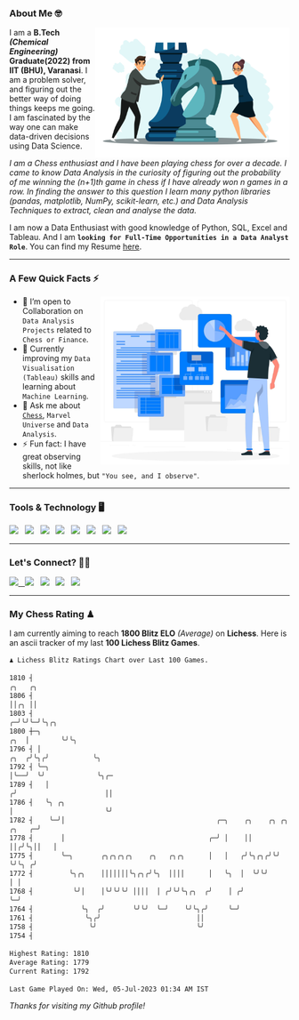 ### About Me 🤓
<img align="right" alt="Coding" width="350" src="https://github.com/Laxman-Lakhan/Laxman-Lakhan/blob/master/Assets/Chess_Vector.jpg">   

I am a **B.Tech** _**(Chemical Engineering)**_ **Graduate(2022) from IIT (BHU), Varanasi**. I am a problem solver, and figuring out the better way of doing things keeps me going. I am fascinated by the way one can make data-driven decisions using Data Science. 

_I am a Chess enthusiast and I have been playing chess for over a decade. I came to know Data Analysis in the curiosity of figuring out the probability of me winning the (n+1)th game in chess if I have already won n games in a row. In finding the answer to this question I learn many python libraries (pandas, matplotlib, NumPy, scikit-learn, etc.) and Data Analysis Techniques to extract, clean and analyse the data._

I am now a Data Enthusiast with good knowledge of Python, SQL, Excel and Tableau. And I am **`looking for Full-Time Opportunities in a Data Analyst Role`**. You can find my Resume
 [here](https://drive.google.com/file/d/1UIOoogRLj5eGQFQBkuvMmTISZVdl2Ok7/view?usp=sharing).


---

### A Few Quick Facts ⚡️
<img align="right" alt="Coding" width="340" src="https://github.com/Laxman-Lakhan/Laxman-Lakhan/blob/master/Assets/Data_Vector.jpg">   

- 🤝 I’m open to Collaboration on `Data Analysis Projects` related to `Chess or Finance`.
- 📖 Currently improving my `Data Visualisation (Tableau)` skills and learning about `Machine Learning`.
- 💬 Ask me about [`Chess`](https://lichess.org/@/YourKingIsInDanger), `Marvel Universe` and `Data Analysis`.
- ⚡️ Fun fact: I have great observing skills, not like sherlock holmes, but `"You see, and I observe"`.

---
### Tools & Technology 🖥

<img src="https://img.shields.io/badge/Python-white?logo=Python&logoColor=ColorName&style=ShieldStyle" /> &nbsp;
<img src="https://img.shields.io/badge/MySQL-white?logo=MySQL&logoColor=ColorName&style=ShieldStyle" /> &nbsp;
<img src="https://img.shields.io/badge/Tableau-white?logo=Tableau&logoColor=ColorName&style=ShieldStyle" /> &nbsp;
<img src="https://img.shields.io/badge/Excel-white?logo=Microsoft+Excel&logoColor=196F3D&style=ShieldStyle" /> &nbsp;
<img src="https://img.shields.io/badge/Jupyter-white?logo=Jupyter&logoColor=ColorName&style=ShieldStyle" /> &nbsp;
<img src="https://img.shields.io/badge/pandas-white?logo=Pandas&logoColor=000080&style=ShieldStyle" /> &nbsp;
<img src="https://img.shields.io/badge/numpy-white?logo=Numpy&logoColor=85C1E9&style=ShieldStyle" /> &nbsp;
<img src="https://img.shields.io/badge/scikit learn-white?logo=Scikit+Learn&logoColor=ColorName&style=ShieldStyle" /> &nbsp;



---

### Let's Connect? 🫳🏻

<a href="mailto:laxmansingh.lakhan@gmail.com"> <img src="https://img.icons8.com/fluent/48/000000/gmail.png" width="3.5%"/> &nbsp;
[<img src="https://img.icons8.com/color/48/000000/linkedin.png" width="3.5%"/>](https://www.linkedin.com/in/laxman-lakhan/)  &nbsp;
[<img src="https://img.icons8.com/fluent/48/000000/facebook-new.png" width="3.5%"/>](https://www.facebook.com/s.laxmanlakhan/)  &nbsp;
[<img src="https://img.icons8.com/fluent/48/000000/instagram-new.png" width="3.5%"/>](https://www.instagram.com/laxman.lakhan/)  &nbsp;
[<img src="https://img.icons8.com/color/48/000000/twitter.png" width="3.5%"/>](https://twitter.com/laxman__lakhan)  &nbsp;

 ---
  
### My Chess Rating ♟
  
I am currently aiming to reach **1800 Blitz ELO** *(Average)* on **Lichess**. Here is an ascii tracker of my last **100 Lichess Blitz Games**.

  ```
  ♟︎ 𝙻𝚒𝚌𝚑𝚎𝚜𝚜 𝙱𝚕𝚒𝚝𝚣 𝚁𝚊𝚝𝚒𝚗𝚐𝚜 𝙲𝚑𝚊𝚛𝚝 𝚘𝚟𝚎𝚛 𝙻𝚊𝚜𝚝 𝟷00 𝙶𝚊𝚖𝚎𝚜.
  
1810 ┤                                                                                    ╭╮   ╭╮
1806 ┤                                                                                    ││╭╮ ││
1803 ┤                                                                                  ╭─╯╰╯╰─╯╰╮╭╮
1800 ┼─╮                                                                            ╭╮  │        ╰╯╰╮
1796 ┤ │                                                                       ╭╮  ╭╯╰╮╭╯           ╰╮
1792 ┤ ╰─╮                                                                     │╰──╯  ╰╯             ╰╮╭─
1789 ┤   │                                                                    ╭╯                      ││
1786 ┤   ╰╮ ╭╮                                                                │                       ╰╯
1782 ┤    ╰─╯│                                      ╭─╮    ╭╮    ╭╮ ╭╮ ╭╮   ╭─╯
1778 ┤       │                                    ╭─╯ │    ││    ││╭╯╰╮││   │
1775 ┤       ╰─╮       ╭╮╭╮╭╮╭╮    ╭╮   ╭╮╭╮      │   │   ╭╯╰╮╭╮╭╯╰╯  ╰╯╰╮ ╭╯
1772 ┤         ╰╮╭╮    │││││││╰╮╭╮╭╯╰╮  ││││      │   ╰╮  │  ╰╯╰╯        │ │
1768 ┤          ╰╯│    │╰╯╰╯╰╯ ││││  │ ╭╯╰╯╰╮╭╮  ╭╯    │ ╭╯              ╰─╯
1764 ┤            ╰╮  ╭╯       ╰╯╰╯  ╰─╯    ╰╯╰╮╭╯     ╰─╯
1761 ┤             ╰╮╭╯                        ││
1758 ┤              ╰╯                         ╰╯
1754 ┤ 

Highest Rating: 1810
Average Rating: 1779
Current Rating: 1792 

Last Game Played On: Wed, 05-Jul-2023 01:34 AM IST
  ```
  
  
*Thanks for visiting my Github profile!*
